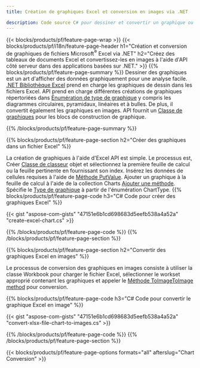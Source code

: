 ```yaml
---
title: Création de graphiques Excel et conversion en images via .NET

description: Code source C# pour dessiner et convertir un graphique ou un diagramme dans Microsoft Excel à l'aide de la bibliothèque .NET. 
---
```

{{< blocks/products/pf/feature-page-wrap >}}
{{< blocks/products/pf/i18n/feature-page-header h1="Création et conversion de graphiques de fichiers Microsoft<sup>&reg;</sup> Excel via .NET" h2="Créez des tableaux de documents Excel et convertissez-les en images à l\'aide d\'API côté serveur dans des applications basées sur .NET." >}}
{{% blocks/products/pf/feature-page-summary %}}
Dessiner des graphiques est un art d'afficher des données graphiquement pour une analyse facile. [.NET Bibliothèque Excel](/cells/net/) prend en charge les graphiques de dessin dans les fichiers Excel. API prend en charge différentes créations de graphiques répertoriées dans [Énumération de type de graphique](https://reference.aspose.com/cells/net/aspose.cells.charts/charttype) y compris les diagrammes circulaires, pyramidaux, linéaires et à bulles. De plus, il convertit également les graphiques en images. API fournit un [Classe de graphiques](https://reference.aspose.com/cells/net/aspose.cells.charts) pour les blocs de construction de graphique.

{{% /blocks/products/pf/feature-page-summary %}}

{{% blocks/products/pf/feature-page-section h2="Créer des graphiques dans un fichier Excel" %}}

La création de graphiques à l'aide d'Excel API est simple. Le processus est, Créer [Classe de classeur](https://reference.aspose.com/cells/net/aspose.cells/workbook) objet et sélectionnez la première feuille de calcul ou la feuille pertinente en fournissant son index. Insérez les données de cellules requises à l'aide de [Méthode PutValue](https://reference.aspose.com/cells/net/aspose.cells/cell/methods/putvalue/index). Ajouter un graphique à la feuille de calcul à l'aide de la collection Charts [Ajouter une méthode](https://reference.aspose.com/cells/net/aspose.cells.charts/chartcollection/methods/add). Spécifie le [Type de graphique](https://reference.aspose.com/cells/net/aspose.cells.charts/charttype) à partir de l'énumération ChartType.
{{% blocks/products/pf/feature-page-code h3="C# Code pour créer des graphiques Excel" %}}

{{< gist "aspose-com-gists" "47151e6b1cd698683d5eefb538a4a52a" "create-excel-chart.cs" >}}

{{% /blocks/products/pf/feature-page-code %}}
{{% /blocks/products/pf/feature-page-section %}}


{{% blocks/products/pf/feature-page-section h2="Convertir des graphiques Excel en images" %}}

Le processus de conversion des graphiques en images consiste à utiliser la classe Workbook pour charger le fichier Excel, sélectionner le workset approprié contenant les graphiques et appeler le [Méthode ToImageToImage method](https://reference.aspose.com/cells/net/aspose.cells.charts.chart/toimage/methods/7) pour conversion.

{{% blocks/products/pf/feature-page-code h3="C# Code pour convertir le graphique Excel en image" %}}

{{< gist "aspose-com-gists" "47151e6b1cd698683d5eefb538a4a52a" "convert-xlsx-file-chart-to-images.cs" >}}

{{% /blocks/products/pf/feature-page-code %}}
{{% /blocks/products/pf/feature-page-section %}}

{{< blocks/products/pf/feature-page-options formats="all" afterslug="Chart Conversion" >}}

